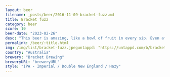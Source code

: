 ```yaml
---
layout: beer
filename: _posts/beer/2016-11-09-bracket-fuzz.md
title: Bracket fuzz
category: beer
score: 10
beer-date: "2023-02-26"
desc: "This beer is amazing, like a bowl of fruit in every sip. Even after chilli and chips. Also super mellow and easy drinking"
permalink: /beer/:title.html
img: /img/list/bracket-fuzz.jpeguntappd: "https://untappd.com/b/bracket-brewing-fuzz/5139831"
country: "Australia"
brewery: "Bracket Brewing"
breweryURL: "breweryURL"
style: "IPA - Imperial / Double New England / Hazy"
---
```

